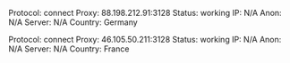 Protocol: connect
Proxy: 88.198.212.91:3128
Status: working
IP: N/A
Anon: N/A
Server: N/A
Country: Germany

Protocol: connect
Proxy: 46.105.50.211:3128
Status: working
IP: N/A
Anon: N/A
Server: N/A
Country: France

